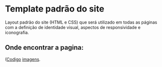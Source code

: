 # Template padrão do site

Layout padrão do site (HTML e CSS) que será utilizado em todas as páginas com a definição de identidade visual, aspectos de responsividade e iconografia.

## Onde encontrar a pagina:
([Codigo](https://github.com/ICEI-PUC-Minas-PCO-SI/pco-si-2023-1-p1-proj-web-t2-g1/tree/main/src) [imagens]([https://github.com/AED-PCO/lab-aed-pco-2022-2-caiovitfernandes/tree/main/relatorio/imagens/graficos](https://github.com/ICEI-PUC-Minas-PCO-SI/pco-si-2023-1-p1-proj-web-t2-g1/tree/main/src/images)).
